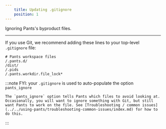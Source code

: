 ```yaml
---
    title: Updating .gitignore
    position: 1
---
```


Ignoring Pants's byproduct files.

---

If you use Git, we recommend adding these lines to your top-level `.gitignore` file:
```text title=".gitignore"
# Pants workspace files
/.pants.d/
/dist/
/.pids
/.pants.workdir.file_lock*
```



:::note FYI: your `.gitignore` is used to auto-populate the option `pants_ignore`

    The `pants_ignore` option tells Pants which files to avoid looking at. Occasionally, you will want to ignore something with Git, but still want Pants to work on the file. See [Troubleshooting / common issues](../../using-pants/troubleshooting-common-issues/index.md) for how to do this.

:::
